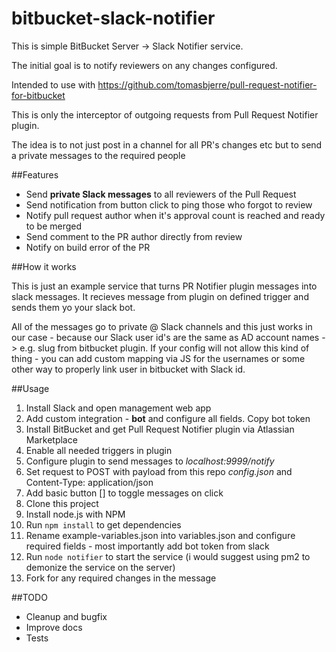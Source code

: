 # bitbucket-slack-notifier

This is simple BitBucket Server -> Slack Notifier service.

The initial goal is to notify reviewers on any changes configured.

Intended to use with https://github.com/tomasbjerre/pull-request-notifier-for-bitbucket

This is only the interceptor of outgoing requests from Pull Request Notifier plugin.

The idea is to not just post in a channel for all PR's changes etc but to send a private messages to the
required people

##Features
- Send **private Slack messages** to all reviewers of the Pull Request
- Send notification from button click to ping those who forgot to review
- Notify pull request author when it's approval count is reached and ready to be merged
- Send comment to the PR author directly from review
- Notify on build error of the PR

##How it works

This is just an example service that turns PR Notifier plugin messages into slack messages.
It recieves message from plugin on defined trigger and sends them yo your slack bot.

All of the messages go to private @ Slack channels and this just works in our case -
because our Slack user id's are the same as AD account names -> e.g. slug from bitbucket plugin.
If your config will not allow this kind of thing - you can add custom mapping via JS for the usernames
or some other way to properly link user in bitbucket with Slack id.

##Usage

1. Install Slack and open management web app
2. Add custom integration - **bot** and configure all fields. Copy bot token 
1. Install BitBucket and get Pull Request Notifier plugin via Atlassian Marketplace
2. Enable all needed triggers in plugin
2. Configure plugin to send messages to *localhost:9999/notify*
3. Set request to POST with payload from this repo *config.json* and Content-Type: application/json
3. Add basic button [] to toggle messages on click
4. Clone this project
5. Install node.js with NPM
6. Run `npm install` to get dependencies
6. Rename example-variables.json into variables.json and configure required fields - most importantly add bot token from slack
8. Run `node notifier` to start the service (i would suggest using pm2 to demonize the service on the server)
9. Fork for any required changes in the message

##TODO
  - Cleanup and bugfix
  - Improve docs
  - Tests
